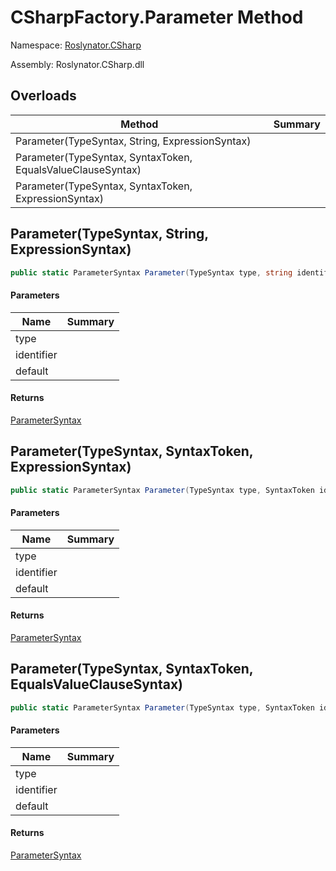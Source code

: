 # CSharpFactory\.Parameter Method

Namespace: [Roslynator.CSharp](../../README.md)

Assembly: Roslynator\.CSharp\.dll

## Overloads

| Method | Summary |
| ------ | ------- |
| Parameter\(TypeSyntax, String, ExpressionSyntax\) | |
| Parameter\(TypeSyntax, SyntaxToken, EqualsValueClauseSyntax\) | |
| Parameter\(TypeSyntax, SyntaxToken, ExpressionSyntax\) | |

## Parameter\(TypeSyntax, String, ExpressionSyntax\)

```csharp
public static ParameterSyntax Parameter(TypeSyntax type, string identifier, ExpressionSyntax @default = null)
```

#### Parameters

| Name | Summary |
| ---- | ------- |
| type | |
| identifier | |
| default | |

#### Returns

[ParameterSyntax](https://docs.microsoft.com/en-us/dotnet/api/microsoft.codeanalysis.csharp.syntax.parametersyntax)

## Parameter\(TypeSyntax, SyntaxToken, ExpressionSyntax\)

```csharp
public static ParameterSyntax Parameter(TypeSyntax type, SyntaxToken identifier, ExpressionSyntax @default = null)
```

#### Parameters

| Name | Summary |
| ---- | ------- |
| type | |
| identifier | |
| default | |

#### Returns

[ParameterSyntax](https://docs.microsoft.com/en-us/dotnet/api/microsoft.codeanalysis.csharp.syntax.parametersyntax)

## Parameter\(TypeSyntax, SyntaxToken, EqualsValueClauseSyntax\)

```csharp
public static ParameterSyntax Parameter(TypeSyntax type, SyntaxToken identifier, EqualsValueClauseSyntax @default)
```

#### Parameters

| Name | Summary |
| ---- | ------- |
| type | |
| identifier | |
| default | |

#### Returns

[ParameterSyntax](https://docs.microsoft.com/en-us/dotnet/api/microsoft.codeanalysis.csharp.syntax.parametersyntax)

